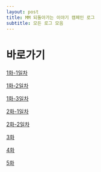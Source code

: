 ```yaml
---
layout: post
title: MM 되돌아가는 이야기 캠페인 로그
subtitle: 모든 로그 모음
---
```


# 바로가기
<a href="https://crownel.github.io/2021-06-02-MMcam1-1/">1화-1일차</a>

<a href="https://crownel.github.io/2021-06-02-MMcam1-2/">1화-2일차</a>

<a href="https://crownel.github.io/2021-06-02-MMcam1-3/">1화-3일차</a>

<a href="https://crownel.github.io/2021-06-02-MMcam2-1/">2화-1일차</a>

<a href="https://crownel.github.io/2021-06-02-MMcam2-2/">2화-2일차</a>

<a href="https://crownel.github.io/2021-06-02-MMcam3/">3화</a>

<a href="https://crownel.github.io/2021-06-02-MMcam4/">4화</a>

<a href="https://crownel.github.io/2021-06-02-MMcam5/">5화</a>
